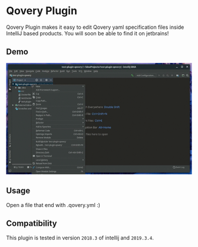 # Qovery Plugin
Qovery Plugin makes it easy to edit Qovery yaml specification files inside IntelliJ based products. You will soon be able to find it on jetbrains!

## Demo 
![Demo of the plugin](.github/plugin-demo.gif)

## Usage
Open a file that end with .qovery.yml :)

## Compatibility
This plugin is tested in version `2018.3` of intellij and `2019.3.4`.

